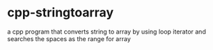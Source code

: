 # cpp-stringtoarray
a cpp program that converts string to array by using loop iterator and searches the spaces as the range for array

